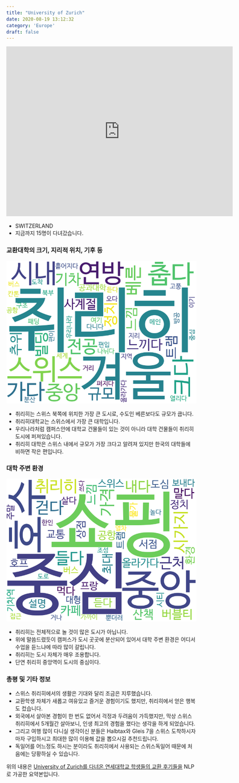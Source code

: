```yaml
---
title: "University of Zurich"
date: 2020-08-19 13:12:32
category: 'Europe'
draft: false
---
```


<iframe
width="600"
height="450"
frameborder="0" style="border:0"
src="https://www.google.com/maps/embed/v1/place?key=AIzaSyC9e1AME-pVmWC4hBpFdu5S4dKzyepa3HQ&q=University+of+Zurich&center=47.3743221,8.550981199999999&zoom=14" allowfullscreen>
</iframe>

* SWITZERLAND
* 지금까지 15명이 다녀갔습니다. 

### 교환대학의 크기, 지리적 위치, 기후 등

![gen_info-WordCloud](../univ_wordclouds_okt/gen_info/CH000002_gen_info_okt.png)

* 취리히는 스위스 북쪽에 위치한 가장 큰 도시로, 수도인 베른보다도 규모가 큽니다.
* 취리히대학교는 스위스에서 가장 큰 대학입니다.
* 우리나라처럼 캠퍼스안에 대학교 건물들이 있는 것이 아니라 대학 건물들이 취리히 도시에 퍼져있습니다.
* 취리히 대학은 스위스 내에서 규모가 가장 크다고 알려져 있지만 한국의 대학들에 비하면 작은 편입니다.


### 대학 주변 환경

![env_info-WordCloud](../univ_wordclouds_okt/env_info/CH000002_env_info_okt.png)

* 취리히는 전체적으로 놀 것이 많은 도시가 아닙니다.
* 위에 말씀드렸듯이 캠퍼스가 도시 곳곳에 분산되어 있어서 대학 주변 환경은 어디서 수업을 듣느냐에 따라 많이 갈립니다.
* 취리히는 도시 자체가 매우 조용합니다.
* 단연 취리히 중앙역이 도시의 중심이다.


### 총평 및 기타 정보 
* 스위스 취리히에서의 생활은 기대와 달리 조금은 지루했습니다.
* 교환학생 자체가 새롭고 여유있고 즐거운 경험이기도 했지만, 취리히에서 얻은 행복도 컸습니다.
* 외국에서 살아본 경험이 한 번도 없어서 걱정과 두려움이 가득했지만, 막상 스위스 취리히에서 5개월간 살아보니, 인생 최고의 경험을 했다는 생각을 하게 되었습니다.
* 그리고 여행 많이 다니실 생각이신 분들은 Halbtax와 Gleis 7을 스위스 도착하시자마자 구입하시고 최대한 많이 이용해 값을 뽑으시길 추천드립니다.
* 독일어를 어느정도 하시는 분이라도 취리히에서 사용되는 스위스독일어 때문에 처음에는 당황하실 수 있습니다.


위의 내용은 [University of Zurich를 다녀온 연세대학교 학생들의 교환 후기들을](http://oia.yonsei.ac.kr/partner/expReport.asp?ucode=CH000002&bgbn=A) NLP로 가공한 요약본입니다. 
